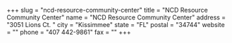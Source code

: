 +++
slug = "ncd-resource-community-center"
title = "NCD Resource Community Center"
name = "NCD Resource Community Center"
address = "3051 Lions Ct. "
city = "Kissimmee"
state = "FL"
postal = "34744"
website = ""
phone = "407 442-9861"
fax = ""
+++
